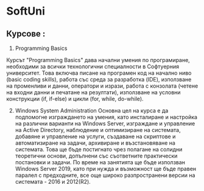 # SoftUni

## Курсове :
1. Programming Basics

Курсът "Programming Basics" дава начални умения по програмиране, необходими за всички технологични специалности в Софтуерния университет. Това включва писане на програмен код на начално ниво (basic coding skills), работа със среда за разработка (IDE), използване на променливи и данни, оператори и изрази, работа с конзолата (четене на входни данни и печатане на резултати), използване на условни конструкции (if, if-else) и цикли (for, while, do-while).

2. Windows System Administration
Основна цел на курса е да подпомогне изграждането на умения, като инсталиране и настройка на различни варианти на Windows Server, изграждане и управление на Active Directory, наблюдение и оптимизиране на системата, добавяне и управление на услуги, създаване на скриптове и автоматизиране на задачи, архивиране и възстановяване на системата. Това ще бъде постигнато чрез полагане на солидни теоретични основи, допълнени със съответните практически постановки и задачи. По време на занятията ще бъде използван Windows Server 2019, като при нужда и възможност ще бъде правен паралел с предходните, все още широко разпространени версии на системата - 2016 и 2012(R2).
